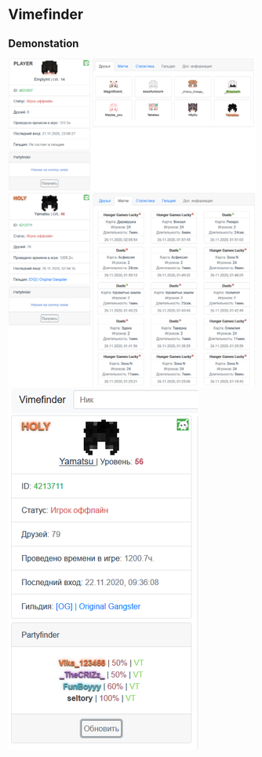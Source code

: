 # Vimefinder
## Demonstation
![Session](demo/demo.png)
<br>
![Matches](demo/demo2.png)
<br>
![Partyfinder](demo/partyfinder.png)
